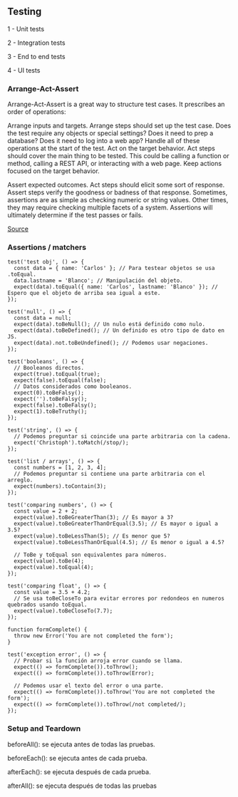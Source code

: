 ## Testing

1 - Unit tests

2 - Integration tests

3 - End to end tests

4 - UI tests


### Arrange-Act-Assert

Arrange-Act-Assert is a great way to structure test cases. It prescribes an order of operations:

Arrange inputs and targets. Arrange steps should set up the test case. Does the test require any objects or special settings? Does it need to prep a database? Does it need to log into a web app? Handle all of these operations at the start of the test.
Act on the target behavior. Act steps should cover the main thing to be tested. This could be calling a function or method, calling a REST API, or interacting with a web page. Keep actions focused on the target behavior.

Assert expected outcomes. Act steps should elicit some sort of response. Assert steps verify the goodness or badness of that response. Sometimes, assertions are as simple as checking numeric or string values. Other times, they may require checking multiple facets of a system. Assertions will ultimately determine if the test passes or fails.

[Source](https://automationpanda.com/2020/07/07/arrange-act-assert-a-pattern-for-writing-good-tests/)



### Assertions / matchers

```
test('test obj', () => {
  const data = { name: 'Carlos' }; // Para testear objetos se usa .toEqual.
  data.lastname = 'Blanco'; // Manipulación del objeto.
  expect(data).toEqual({ name: 'Carlos', lastname: 'Blanco' }); // Espero que el objeto de arriba sea igual a este.
});

test('null', () => {
  const data = null;
  expect(data).toBeNull(); // Un nulo está definido como nulo.
  expect(data).toBeDefined(); // Un definido es otro tipo de dato en JS.
  expect(data).not.toBeUndefined(); // Podemos usar negaciones.
});

test('booleans', () => {
  // Booleanos directos.
  expect(true).toEqual(true);
  expect(false).toEqual(false);
  // Datos considerados como booleanos.
  expect(0).toBeFalsy();
  expect('').toBeFalsy();
  expect(false).toBeFalsy();
  expect(1).toBeTruthy();
});

test('string', () => {
  // Podemos preguntar si coincide una parte arbitraria con la cadena.
  expect('Christoph').toMatch(/stop/);
});

test('list / arrays', () => {
  const numbers = [1, 2, 3, 4];
  // Podemos preguntar si contiene una parte arbitraria con el arreglo.
  expect(numbers).toContain(3);
});
```


```
test('comparing numbers', () => {
  const value = 2 + 2;
  expect(value).toBeGreaterThan(3); // Es mayor a 3?
  expect(value).toBeGreaterThanOrEqual(3.5); // Es mayor o igual a 3.5?
  expect(value).toBeLessThan(5); // Es menor que 5?
  expect(value).toBeLessThanOrEqual(4.5); // Es menor o igual a 4.5?

  // ToBe y toEqual son equivalentes para números.
  expect(value).toBe(4);
  expect(value).toEqual(4);
});

test('comparing float', () => {
  const value = 3.5 + 4.2;
  // Se usa toBeCloseTo para evitar errores por redondeos en numeros quebrados usando toEqual.
  expect(value).toBeCloseTo(7.7);
});

function formComplete() {
  throw new Error('You are not completed the form');
}

test('exception error', () => {
  // Probar si la función arroja error cuando se llama.
  expect(() => formComplete()).toThrow();
  expect(() => formComplete()).toThrow(Error);

  // Podemos usar el texto del error o una parte.
  expect(() => formComplete()).toThrow('You are not completed the form');
  expect(() => formComplete()).toThrow(/not completed/);
});
```


### Setup and Teardown

beforeAll(): se ejecuta antes de todas las pruebas.

beforeEach(): se ejecuta antes de cada prueba.

afterEach(): se ejecuta después de cada prueba.

afterAll(): se ejecuta después de todas las pruebas